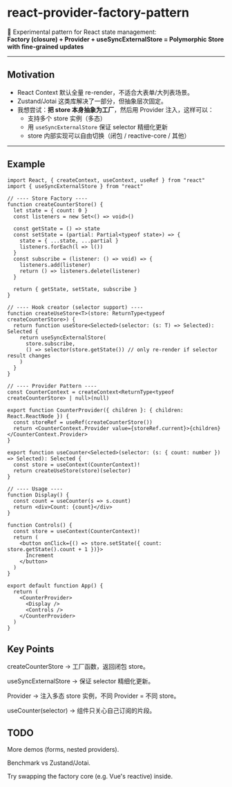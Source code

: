 # react-provider-factory-pattern

🧪 Experimental pattern for React state management:  
**Factory (closure) + Provider + useSyncExternalStore = Polymorphic Store with fine-grained updates**

---

## Motivation

- React Context 默认全量 re-render，不适合大表单/大列表场景。  
- Zustand/Jotai 这类库解决了一部分，但抽象层次固定。  
- 我想尝试：**把 store 本身抽象为工厂**，然后用 Provider 注入，这样可以：  
  - 支持多个 store 实例（多态）  
  - 用 `useSyncExternalStore` 保证 selector 精细化更新  
  - store 内部实现可以自由切换（闭包 / reactive-core / 其他）

---

## Example

```tsx
import React, { createContext, useContext, useRef } from "react"
import { useSyncExternalStore } from "react"

// ---- Store Factory ----
function createCounterStore() {
  let state = { count: 0 }
  const listeners = new Set<() => void>()

  const getState = () => state
  const setState = (partial: Partial<typeof state>) => {
    state = { ...state, ...partial }
    listeners.forEach(l => l())
  }
  const subscribe = (listener: () => void) => {
    listeners.add(listener)
    return () => listeners.delete(listener)
  }

  return { getState, setState, subscribe }
}

// ---- Hook creator (selector support) ----
function createUseStore<T>(store: ReturnType<typeof createCounterStore>) {
  return function useStore<Selected>(selector: (s: T) => Selected): Selected {
    return useSyncExternalStore(
      store.subscribe,
      () => selector(store.getState()) // only re-render if selector result changes
    )
  }
}

// ---- Provider Pattern ----
const CounterContext = createContext<ReturnType<typeof createCounterStore> | null>(null)

export function CounterProvider({ children }: { children: React.ReactNode }) {
  const storeRef = useRef(createCounterStore())
  return <CounterContext.Provider value={storeRef.current}>{children}</CounterContext.Provider>
}

export function useCounter<Selected>(selector: (s: { count: number }) => Selected): Selected {
  const store = useContext(CounterContext)!
  return createUseStore(store)(selector)
}

// ---- Usage ----
function Display() {
  const count = useCounter(s => s.count)
  return <div>Count: {count}</div>
}

function Controls() {
  const store = useContext(CounterContext)!
  return (
    <button onClick={() => store.setState({ count: store.getState().count + 1 })}>
      Increment
    </button>
  )
}

export default function App() {
  return (
    <CounterProvider>
      <Display />
      <Controls />
    </CounterProvider>
  )
}
```
## Key Points

createCounterStore → 工厂函数，返回闭包 store。

useSyncExternalStore → 保证 selector 精细化更新。

Provider → 注入多态 store 实例，不同 Provider = 不同 store。

useCounter(selector) → 组件只关心自己订阅的片段。
## TODO

More demos (forms, nested providers).

Benchmark vs Zustand/Jotai.

Try swapping the factory core (e.g. Vue's reactive) inside.
